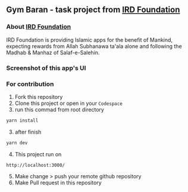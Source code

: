 ## Gym Baran - task project from [IRD Foundation](https://www.irdfoundation.com/)

### About [IRD Foundation](https://www.irdfoundation.com/)
IRD Foundation is providing Islamic apps for the benefit of Mankind, expecting rewards from Allah Subhanawa ta'ala alone and following the Madhab & Manhaz of Salaf-e-Salehin.

### Screenshot of this app's UI


### For contribution
1. Fork this repository
1. Clone this project or open in your `Codespace`
2. run this commad from root directory
```bash
yarn install
```
3. after finish
```bash
yarn dev
```
4. This project run on 
```
http://localhost:3000/
```
5. Make change > push your remote github repository
6. Make Pull request in this repository 
